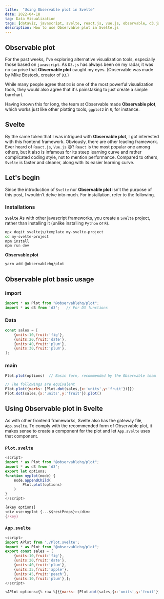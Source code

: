 ```yaml
---
title:  "Using Observable plot in Svelte"
date: 2022-04-18
tag: Data Visualization
tags: [dataviz, javascript, svelte, react.js, vue.js, observable, d3.js]
description: How to use Observable plot in Svelte.js
---
```


## Observable plot
For the past weeks, I've exploring alternative visualization tools, especially those based on `javascript`.
As `D3.js` has always been on my radar, it was no surprise that **Observable plot** caught my eyes.
(Observable was made by Mike Bostock, creator of `D3`.)

While many people agree that `D3` is one of the most powerful visualization tools, they would also agree that it's painstaking to just create a simple barchart.

Having known this for long, the team at Observable made **Observable plot**, which works just like other plotting tools, `ggplot2` in `R`, for instance.


## Svelte
By the same token that I was intrigued with **Observable plot**, I got interested with this frontend framework. Obviously, there are other leading framework. Ever heard of `React.js`, `Vue.js` 😄? `React` is the most popular one among others, but it also is infamous for its steep learning curve and rather complicated coding style, not to mention performance. Compared to others, `Svelte` is faster and cleaner, along with its easier learning curve.


## Let's begin
Since the introduction of `Svelte` nor **Observable plot** isn't the purpose of this post, I wouldn't delve into much. For installation, refer to the following.

### Installations

**`Svelte`**
As with other javascript frameworks, you create a `Svelte` project, rather than installing it (unlike installing `Python` or `R`).

```bash
npx degit sveltejs/template my-svelte-project
cd my-svelte-project
npm install
npm run dev
```

**Observable plot**
```bash
yarn add @observablehq/plot
```

## Observable plot basic usage

### import
```js
import * as Plot from "@observablehq/plot";
import * as d3 from 'd3';   // For D3 functions
```

### Data 
```js
const sales = [
    {units:10,fruit:'fig'},
    {units:20,fruit:'date'},
    {units:40,fruit:'plum'},
    {units:30,fruit:'plum'},
];
```

### main 
```js
Plot.plot(options)  // Basic form, recommended by the Observable team

// The followings are equivalent
Plot.plot({marks: [Plot.dot(sales,{x:'units',y:'fruit'})]})
Plot.dot(sales,{x:'units',y:'fruit'}).plot()
```

## Using Observable plot in Svelte
As with other frontend frameworks, Svelte also has the gateway file, `App.svelte`. To comply with the recommended form of Observable plot, it makes sense to create a component for the plot and let `App.svelte` uses that component.

### `Plot.svelte`
```js
<script>
import * as Plot from "@observablehq/plot";
import * as d3 from 'd3';
export let options;
function myplot(node) {
    node.appendChild(
        Plot.plot(options)
    )
}
</script>

{#key options}
<div use:myplot {...$$restProps}></div>
{/key}
```

### `App.svelte`
```js
<script>
import APlot from './Plot.svelte';
import * as Plot from "@observablehq/plot";
export const sales = [
    {units:10,fruit:'fig'},
    {units:20,fruit:'date'},
    {units:40,fruit:'plum'},
    {units:35,fruit:'apple'},
	{units:45,fruit:'peach'},
	{units:10,fruit:'plum'},];
</script>

<APlot options={% raw %}{{marks: [Plot.dot(sales,{x:'units',y:'fruit'})]}}{% endraw %} />
```
